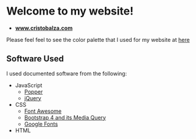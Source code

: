 # Welcome to my website! 

- **www.cristobalza.com**

Please feel feel to see the color palette that I used for my website at [here](https://coolors.co/e50914-e74c3c-3f9cff-f7fff7-1b1b1e-12130f-111111-999999-6c757d-007bff
)

## Software Used

I used documented software from the following:

- JavaScript
    - [Popper](https://popper.js.org/)
    - [jQuery](https://jquery.com/)
- CSS
    - [Font Awesome](https://fontawesome.com/)
    - [Bootstrap 4 and its Media Query](https://getbootstrap.com/)
    - [Google Fonts](https://fonts.google.com/)
- HTML 
